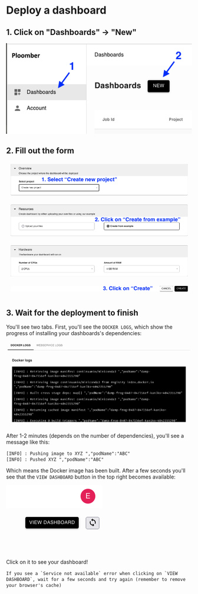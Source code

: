 # Deploy a dashboard

## 1. Click on "Dashboards" -> "New"

![](../static/dashboards-new.png)


## 2. Fill out the form


![](../static/dashboards-form.png)

## 3. Wait for the deployment to finish

You'll see two tabs. First, you'll see the `DOCKER LOGS`, which show the progress of installing your dashboards's dependencies:

![](../static/dashboards-logs.png)

After 1-2 minutes (depends on the number of dependencies), you'll see a message like this:

```
[INFO] : Pushing image to XYZ ","podName":"ABC"
[INFO] : Pushed XYZ ","podName":"ABC"
```

Which means the Docker image has been built. After a few seconds you'll see that the `VIEW DASHBOARD` button in the top right becomes available:

![](../static/dashboards-view.png)

Click on it to see your dashboard!

```{important}
If you see a `Service not available` error when clicking on `VIEW DASHBOARD`, wait for a few seconds and try again (remember to remove your browser's cache)
```